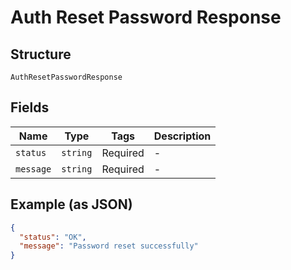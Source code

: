 
# Auth Reset Password Response

## Structure

`AuthResetPasswordResponse`

## Fields

| Name | Type | Tags | Description |
|  --- | --- | --- | --- |
| `status` | `string` | Required | - |
| `message` | `string` | Required | - |

## Example (as JSON)

```json
{
  "status": "OK",
  "message": "Password reset successfully"
}
```

